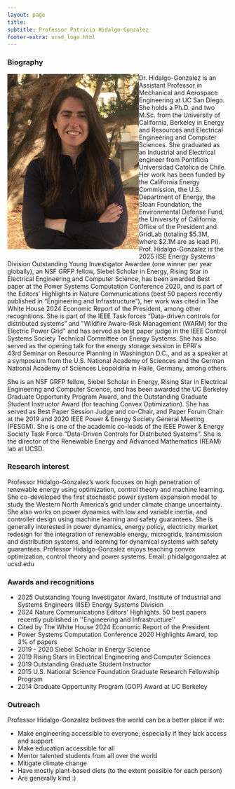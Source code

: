 ```yaml
---
layout: page
title: 
subtitle: Professor Patricia Hidalgo-Gonzalez
footer-extra: ucsd_logo.html
---
```


### Biography

<img align="left" src="/assets/img/2019_Hidalgo-Gonzalez.png" width="300" style="padding-bottom: 10px;" style="padding-right: 10px;"/>


Dr. Hidalgo-Gonzalez is an Assistant Professor in Mechanical and Aerospace Engineering at UC
San Diego. She holds a Ph.D. and two M.Sc. from the University of California, 
Berkeley in Energy and Resources and Electrical Engineering and Computer Sciences. 
She graduated as an Industrial and Electrical engineer from Pontificia Universidad 
Católica de Chile. Her work has been funded by the California Energy Commission, the U.S. Department of Energy, the Sloan Foundation, the Environmental Defense Fund, the University of California Office of the President and GridLab (totaling $5.3M, where $2.1M are as lead PI). Prof. Hidalgo-Gonzalez is the 2025 IISE Energy Systems Division Outstanding Young Investigator Awardee (one winner per year globally), an NSF GRFP fellow, Siebel Scholar in Energy, Rising Star in Electrical Engineering and Computer Science, has been awarded Best paper at the Power Systems Computation Conference 2020, and is part of the Editors’ Highlights in Nature Communications (best 50 papers recently published in “Engineering and Infrastructure”), her work was cited in The White House 2024 Economic Report of the President, among other recognitions. She is part of the IEEE Task forces “Data-driven controls for distributed systems” and "Wildfire Aware-Risk Management (WARM) for the Electric Power Grid" and has served as best paper judge in the IEEE Control Systems Society Technical Committee on Energy Systems. She has also served as the opening talk for the energy storage session in EPRI's 43rd Seminar on Resource Planning in Washington D.C., and as a speaker at a symposium from the U.S. National Academy of Sciences and the German National Academy of Sciences Leopoldina in Halle, Germany, among others.


She is an NSF GRFP fellow, Siebel Scholar in Energy, Rising Star 
in Electrical Engineering and Computer Science, and has been awarded the UC Berkeley 
Graduate Opportunity Program Award, and the Outstanding Graduate Student Instructor Award 
(for teaching Convex Optimization). She has served as Best Paper Session Judge and co-Chair, 
and Paper Forum Chair at the 2019 and 2020 IEEE Power & Energy Society General Meeting (PESGM). 
She is one of the academic co-leads of the IEEE Power & Energy Society Task Force “Data-Driven 
Controls for Distributed Systems”. She is the director of the Renewable Energy and Advanced Mathematics 
(REAM) lab at UCSD. 

### Research interest

Professor Hidalgo-Gonzalez’s work focuses on high penetration of 
renewable energy using optimization, control theory and machine learning. She co-developed 
the first stochastic power system expansion model to study the Western North America’s grid under 
climate change uncertainty. She also works on power dynamics with low and variable inertia, 
and controller design using machine learning and safety guarantees. She is generally 
interested in power dynamics, energy policy, electricity market redesign for the integration 
of renewable energy, microgrids, transmission and distribution systems, and learning 
for dynamical systems with safety guarantees. Professor Hidalgo-Gonzalez enjoys teaching 
convex optimization, control theory and power systems. Email: phidalgogonzalez at ucsd.edu

### Awards and recognitions

* 2025 Outstanding Young Investigator Award, Institute of Industrial and Systems Engineers (IISE) Energy Systems Division
* 2024 Nature Communications Editors' Highlights. 50 best papers recently published in ''Engineering and Infrastructure''
* Cited by The White House 2024 Economic Report of the President
* Power Systems Computation Conference 2020 Highlights Award, top 3% of papers
* 2019 - 2020 Siebel Scholar in Energy Science
* 2019 Rising Stars in Electrical Engineering and Computer Sciences
* 2019 Outstanding Graduate Student Instructor
* 2015 U.S. National Science Foundation Graduate Research Fellowship Program
* 2014 Graduate Opportunity Program (GOP) Award at UC Berkeley


### Outreach

Professor Hidalgo-Gonzalez believes the world can be a better place if we:

* Make engineering accessible to everyone, especially if they lack access and support 
* Make education accessible for all
* Mentor talented students from all over the world
* Mitigate climate change
* Have mostly plant-based diets (to the extent possible for each person)
* Are generally kind :)
